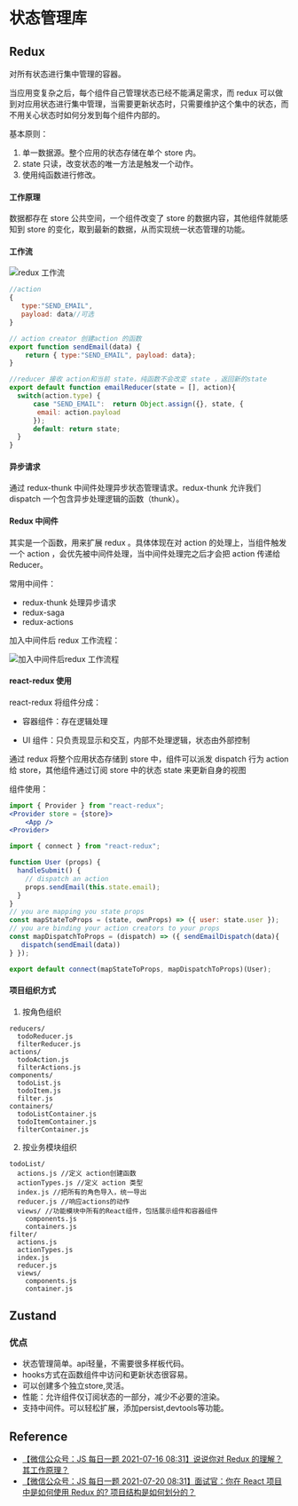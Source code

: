 # 状态管理库

## Redux

对所有状态进行集中管理的容器。

当应用变复杂之后，每个组件自己管理状态已经不能满足需求，而 redux 可以做到对应用状态进行集中管理，当需要更新状态时，只需要维护这个集中的状态，而不用关心状态时如何分发到每个组件内部的。

基本原则：

1. 单一数据源。整个应用的状态存储在单个 store 内。
2. state 只读，改变状态的唯一方法是触发一个动作。
3. 使用纯函数进行修改。

#### 工作原理

数据都存在 store 公共空间，一个组件改变了 store 的数据内容，其他组件就能感知到 store 的变化，取到最新的数据，从而实现统一状态管理的功能。

#### 工作流

![redux 工作流](https://s2.loli.net/2024/03/14/JGI4MfrAOjFtwTm.png)

```js
//action
{
   type:"SEND_EMAIL",
   payload: data//可选
}

// action creator 创建action 的函数
export function sendEmail(data) {
    return { type:"SEND_EMAIL", payload: data};
}

//reducer 接收 action和当前 state，纯函数不会改变 state ，返回新的state
export default function emailReducer(state = [], action){
  switch(action.type) {
      case "SEND_EMAIL":  return Object.assign({}, state, {
       email: action.payload
      });
      default: return state;
  }
}

```

#### 异步请求

通过 redux-thunk 中间件处理异步状态管理请求。redux-thunk 允许我们 dispatch 一个包含异步处理逻辑的函数（thunk）。

#### Redux 中间件

其实是一个函数，用来扩展 redux 。具体体现在对 action 的处理上，当组件触发一个 action ，会优先被中间件处理，当中间件处理完之后才会把 action 传递给 Reducer。

常用中间件：

- redux-thunk 处理异步请求
- redux-saga
- redux-actions

加入中间件后 redux 工作流程：

![加入中间件后redux 工作流程](https://s2.loli.net/2024/03/14/IEQMmweok1Ttyup.png)

#### react-redux 使用

react-redux 将组件分成：

- 容器组件：存在逻辑处理

- UI 组件：只负责现显示和交互，内部不处理逻辑，状态由外部控制

通过 redux 将整个应用状态存储到 store 中，组件可以派发 dispatch 行为 action 给 store，其他组件通过订阅 store 中的状态 state 来更新自身的视图

组件使用：

```jsx
import { Provider } from "react-redux";
<Provider store = {store}>
    <App />
<Provider>
```

```jsx
import { connect } from "react-redux";

function User (props) {
  handleSubmit() {
    // dispatch an action
    props.sendEmail(this.state.email);
  }
}
// you are mapping you state props
const mapStateToProps = (state, ownProps) => ({ user: state.user });
// you are binding your action creators to your props
const mapDispatchToProps = (dispatch) => ({ sendEmailDispatch(data){
   dispatch(sendEmail(data))
} });

export default connect(mapStateToProps, mapDispatchToProps)(User);
```

#### 项目组织方式

1. 按角色组织

```
reducers/
  todoReducer.js
  filterReducer.js
actions/
  todoAction.js
  filterActions.js
components/
  todoList.js
  todoItem.js
  filter.js
containers/
  todoListContainer.js
  todoItemContainer.js
  filterContainer.js
```

2. 按业务模块组织

```
todoList/
  actions.js //定义 action创建函数
  actionTypes.js //定义 action 类型
  index.js //把所有的角色导入，统一导出
  reducer.js //响应actions的动作
  views/ //功能模块中所有的React组件，包括展示组件和容器组件
    components.js
    containers.js
filter/
  actions.js
  actionTypes.js
  index.js
  reducer.js
  views/
    components.js
    container.js
```

## Zustand

### 优点

- 状态管理简单。api轻量，不需要很多样板代码。
- hooks方式在函数组件中访问和更新状态很容易。
- 可以创建多个独立store,灵活。
- 性能：允许组件仅订阅状态的一部分，减少不必要的渲染。
- 支持中间件。可以轻松扩展，添加persist,devtools等功能。

## Reference

- [【微信公众号：JS 每日一题 2021-07-16 08:31】说说你对 Redux 的理解？其工作原理？](https://mp.weixin.qq.com/s/w33yWPg-CO0FBAZbPS_gdg)
- [【微信公众号：JS 每日一题 2021-07-20 08:31】面试官：你在 React 项目中是如何使用 Redux 的? 项目结构是如何划分的？](https://mp.weixin.qq.com/s/fJqZqgQQkHyBjdnnyUB5uA)
